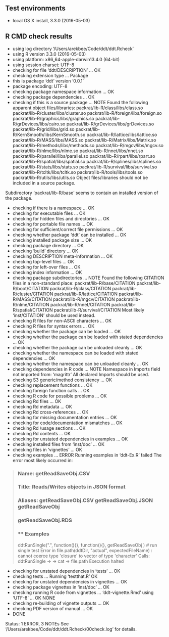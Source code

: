 ## Test environments
* local OS X install, 3.3.0 (2016-05-03)

## R CMD check results

* using log directory ‘/Users/arekbee/Code/ddt/ddt.Rcheck’
* using R version 3.3.0 (2016-05-03)
* using platform: x86_64-apple-darwin13.4.0 (64-bit)
* using session charset: UTF-8
* checking for file ‘ddt/DESCRIPTION’ ... OK
* checking extension type ... Package
* this is package ‘ddt’ version ‘0.0.1’
* package encoding: UTF-8
* checking package namespace information ... OK
* checking package dependencies ... OK
* checking if this is a source package ... NOTE
Found the following apparent object files/libraries:
  packrat/lib-R/class/libs/class.so
  packrat/lib-R/cluster/libs/cluster.so
  packrat/lib-R/foreign/libs/foreign.so
  packrat/lib-R/graphics/libs/graphics.so
  packrat/lib-R/grDevices/libs/cairo.so
  packrat/lib-R/grDevices/libs/grDevices.so
  packrat/lib-R/grid/libs/grid.so
  packrat/lib-R/KernSmooth/libs/KernSmooth.so
  packrat/lib-R/lattice/libs/lattice.so packrat/lib-R/MASS/libs/MASS.so
  packrat/lib-R/Matrix/libs/Matrix.so
  packrat/lib-R/methods/libs/methods.so packrat/lib-R/mgcv/libs/mgcv.so
  packrat/lib-R/nlme/libs/nlme.so packrat/lib-R/nnet/libs/nnet.so
  packrat/lib-R/parallel/libs/parallel.so
  packrat/lib-R/rpart/libs/rpart.so
  packrat/lib-R/spatial/libs/spatial.so
  packrat/lib-R/splines/libs/splines.so
  packrat/lib-R/stats/libs/stats.so
  packrat/lib-R/survival/libs/survival.so
  packrat/lib-R/tcltk/libs/tcltk.so packrat/lib-R/tools/libs/tools.so
  packrat/lib-R/utils/libs/utils.so
Object files/libraries should not be included in a source package.

Subdirectory ‘packrat/lib-R/base’ seems to contain an installed version of the package.
* checking if there is a namespace ... OK
* checking for executable files ... OK
* checking for hidden files and directories ... OK
* checking for portable file names ... OK
* checking for sufficient/correct file permissions ... OK
* checking whether package ‘ddt’ can be installed ... OK
* checking installed package size ... OK
* checking package directory ... OK
* checking ‘build’ directory ... OK
* checking DESCRIPTION meta-information ... OK
* checking top-level files ... OK
* checking for left-over files ... OK
* checking index information ... OK
* checking package subdirectories ... NOTE
Found the following CITATION files in a non-standard place:
  packrat/lib-R/base/CITATION
  packrat/lib-R/boot/CITATION
  packrat/lib-R/class/CITATION
  packrat/lib-R/cluster/CITATION
  packrat/lib-R/lattice/CITATION
  packrat/lib-R/MASS/CITATION
  packrat/lib-R/mgcv/CITATION
  packrat/lib-R/nlme/CITATION
  packrat/lib-R/nnet/CITATION
  packrat/lib-R/spatial/CITATION
  packrat/lib-R/survival/CITATION
Most likely ‘inst/CITATION’ should be used instead.
* checking R files for non-ASCII characters ... OK
* checking R files for syntax errors ... OK
* checking whether the package can be loaded ... OK
* checking whether the package can be loaded with stated dependencies ... OK
* checking whether the package can be unloaded cleanly ... OK
* checking whether the namespace can be loaded with stated dependencies ... OK
* checking whether the namespace can be unloaded cleanly ... OK
* checking dependencies in R code ... NOTE
Namespace in Imports field not imported from: ‘magrittr’
  All declared Imports should be used.
* checking S3 generic/method consistency ... OK
* checking replacement functions ... OK
* checking foreign function calls ... OK
* checking R code for possible problems ... OK
* checking Rd files ... OK
* checking Rd metadata ... OK
* checking Rd cross-references ... OK
* checking for missing documentation entries ... OK
* checking for code/documentation mismatches ... OK
* checking Rd \usage sections ... OK
* checking Rd contents ... OK
* checking for unstated dependencies in examples ... OK
* checking installed files from ‘inst/doc’ ... OK
* checking files in ‘vignettes’ ... OK
* checking examples ... ERROR
Running examples in ‘ddt-Ex.R’ failed
The error most likely occurred in:

> ### Name: getReadSaveObj.CSV
> ### Title: Reads/Writes objects in JSON format
> ### Aliases: getReadSaveObj.CSV getReadSaveObj.JSON getReadSaveObj
> ###   getReadSaveObj.RDS
> 
> ### ** Examples
> 
> ddtRunSingle(".", function(){}, function(){}, getReadSaveObj ) # run single test
Error in file.path(ddtDir, "actual", expectedFileName) : 
  cannot coerce type 'closure' to vector of type 'character'
Calls: ddtRunSingle -> <Anonymous> -> cat -> file.path
Execution halted
* checking for unstated dependencies in ‘tests’ ... OK
* checking tests ...
  Running ‘testthat.R’
 OK
* checking for unstated dependencies in vignettes ... OK
* checking package vignettes in ‘inst/doc’ ... OK
* checking running R code from vignettes ...
   ‘ddt-vignette.Rmd’ using ‘UTF-8’ ... OK
 NONE
* checking re-building of vignette outputs ... OK
* checking PDF version of manual ... OK
* DONE

Status: 1 ERROR, 3 NOTEs
See
  ‘/Users/arekbee/Code/ddt/ddt.Rcheck/00check.log’
for details.
